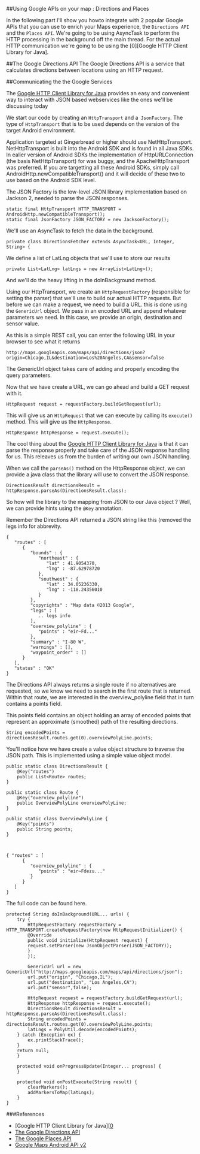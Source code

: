 ##Using Google APIs on your map : Directions and Places

In the following part I'll show you howto integrate with 2 popular Google APIs that you can use to enrich your Maps experience, the `Directions API` and the `Places API`.
We're going to be using AsyncTask to perform the HTTP processing in the background off the main thread. For the actual HTTP communication we're going to be using the [0][Google HTTP Client Library for Java].

##The Google Directions API
The Google Directions API is a service that calculates directions between locations using an HTTP request.


##Communicating the the Google Services
  
The [Google HTTP Client Library for Java][0] provides an easy and convenient way to interact with JSON based webservices like the ones we'll be discussing today

We start our code by creating an `HttpTransport` and a` JsonFactory`. The type of `HttpTransport` that is to be used depends on the version of the target Android environment.

Application targeted at Gingerbread or higher should use NetHttpTransport. NetHttpTransport is built into the Android SDK and is found in all Java SDKs. 
In ealier version of Android SDKs the implementation of HttpURLConnection (the basis NetHttpTransport) for was buggy, and the ApacheHttpTransport was preferred. 
If you are targetting all these Android SDKs, simply call AndroidHttp.newCompatibleTransport() and it will decide of these two to use based on the Android SDK level.

The JSON Factory is the low-level JSON library implementation based on Jackson 2, needed to parse the JSON responses.
	
	static final HttpTransport HTTP_TRANSPORT = AndroidHttp.newCompatibleTransport();
	static final JsonFactory JSON_FACTORY = new JacksonFactory();

We'll use an AsyncTask to fetch the data in the background.	
	
	private class DirectionsFetcher extends AsyncTask<URL, Integer, String> {

We define a list of LatLng objects that we'll use to store our results	
	
	private List<LatLng> latLngs = new ArrayList<LatLng>();

And we'll do the heavy lifting in the doInBackground method.

Using our HttpTransport, we create an `HttpRequestFactory` (responsible for setting the parser) that we'll use to build our actual HTTP requests.
But before we can make a request, we need to build a URL. this is done using the `GenericUrl` object. We pass in an encoded URL and append whatever parameters we need.
In this case, we provide an origin, destination and sensor value.

As this is a simple REST call, you can enter the following URL in your browser to see what it returns

	http://maps.googleapis.com/maps/api/directions/json?origin=Chicago,IL&destination=Los%20Angeles,CA&sensor=false

The GenericUrl object takes care of adding and properly encoding the query parameters. 
	
Now that we have create a URL, we can go ahead and build a GET request with it.	
	
	HttpRequest request = requestFactory.buildGetRequest(url);	
	
This will give us an `HttpRequest` that we can execute by calling its `execute()` method. This will give us the `HttpResponse`.

	HttpResponse httpResponse = request.execute();
	
The cool thing about the [Google HTTP Client Library for Java][0] is that it can parse the response properly and take care of the JSON response handling for us. 
This releaves us from the burden of writing our own JSON handling.

When we call the `parseAs()` method on the HttpResponse object, we can provide a java class that the library will use to convert the JSON response.


	DirectionsResult directionsResult = httpResponse.parseAs(DirectionsResult.class);

So how will the library to the mapping from JSON to our Java object ? Well, we can provide hints using the `@Key` annotation.

Remember the Directions API returned a JSON string like this (removed the legs info for abbrevity.

	{
	   "routes" : [
	      {
	         "bounds" : {
	            "northeast" : {
	               "lat" : 41.9054370,
	               "lng" : -87.62978720
	            },
	            "southwest" : {
	               "lat" : 34.05236330,
	               "lng" : -118.24356010
	            }
	         },
	         "copyrights" : "Map data ©2013 Google",
	         "legs" : [
				.. legs info
			 ],
	         "overview_polyline" : {
	            "points" : "eir~Fd..."
	         },
	         "summary" : "I-80 W",
	         "warnings" : [],
	         "waypoint_order" : []
	      }
	   ],
	   "status" : "OK"	
	}

The Directions API always returns a single route if no alternatives are requested, so we know we need to search in the first route that is returned.
Within that route, we are interested in the overview_polyline field that in turn contains a points field. 

This points field contains an object holding an array of encoded points that represent an approximate (smoothed) path of the resulting directions.

	String encodedPoints = directionsResult.routes.get(0).overviewPolyLine.points;

You'll notice how we have create a value object structure to traverse the JSON path. This is implemented using a simple value object model.

	public static class DirectionsResult {
	    @Key("routes")
	    public List<Route> routes;
	}

	public static class Route {
		@Key("overview_polyline")
		public OverviewPolyLine overviewPolyLine;
	}

	public static class OverviewPolyLine {
		@Key("points")
		public String points;
	}
	
		

	{ "routes" : [
	      {
	         "overview_polyline" : {
	            "points" : "eir~Fdezu..."
	         }
	      }
	   ]
	}

	
The full code can be found here.	
	
	protected String doInBackground(URL... urls) {
		try {
			HttpRequestFactory requestFactory = HTTP_TRANSPORT.createRequestFactory(new HttpRequestInitializer() {
			@Override
			public void initialize(HttpRequest request) {
			request.setParser(new JsonObjectParser(JSON_FACTORY));
			}
			});

			GenericUrl url = new GenericUrl("http://maps.googleapis.com/maps/api/directions/json");
			url.put("origin", "Chicago,IL");
			url.put("destination", "Los Angeles,CA");
			url.put("sensor",false);

			HttpRequest request = requestFactory.buildGetRequest(url);
			HttpResponse httpResponse = request.execute();
			DirectionsResult directionsResult = httpResponse.parseAs(DirectionsResult.class);
			String encodedPoints = directionsResult.routes.get(0).overviewPolyLine.points;
			latLngs = PolyUtil.decode(encodedPoints);
		} catch (Exception ex) {
			ex.printStackTrace();
		}
		return null;
		}

		protected void onProgressUpdate(Integer... progress) {
		}

		protected void onPostExecute(String result) {
			clearMarkers();
			addMarkersToMap(latLngs);
		}
	}	


###References

- [Google HTTP Client Library for Java][[0]
- [The Google Directions API][1]
- [The Google Places API][2]
- [Google Maps Android API v2][3]


[0]: http://code.google.com/p/google-http-java-client/ "Google HTTP Client Library for Java"
[1]: https://developers.google.com/maps/documentation/directions/ "The Google Directions API"
[2]: https://developers.google.com/places/ "The Google Places API"
[3]: https://developers.google.com/places/training/autocomplete-android "Adding Autocomplete to your Android App"
[4]: https://developers.google.com/maps/documentation/android/ "Google Maps Android API v2"